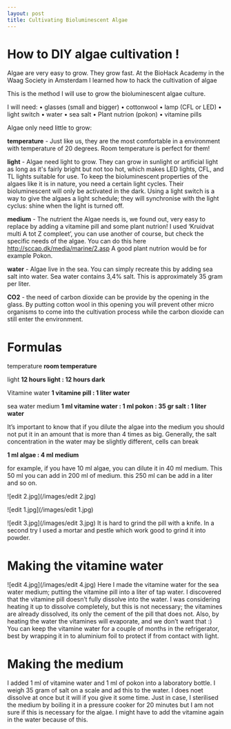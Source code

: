 ```yaml
---
layout: post
title: Cultivating Bioluminescent Algae 
---
```


# How to DIY algae cultivation !

Algae are very easy to grow. They grow fast. At the BioHack Academy in the Waag Society in Amsterdam I learned how to hack the cultivation of algae

This is the method I will use to grow the bioluminescent algae culture.

I will need:
•	glasses (small and bigger)
•	cottonwool
•	lamp (CFL or LED)
•	light switch
•	water
•	sea salt
•	Plant nutrion (pokon)
•	vitamine pills

Algae only need little to grow:

**temperature** - Just like us, they are the most comfortable in a environment with temperature of 20 degrees. Room temperature is perfect for them!

**light** - Algae need light to grow. They can grow in sunlight or artificial light as long as it's fairly bright but not too hot, which makes LED lights, CFL, and TL lights suitable for use. To keep the bioluminescent properties of the algaes like it is in nature, you need a certain light cycles. Their bioluminescent will only be activated in the dark. Using a light switch is a way to give the algaes a light schedule; they will synchronise with the light cyclus: shine when the light is turned off. 

**medium** - The nutrient the Algae needs is, we found out, very easy to replace by adding a vitamine pill and some plant nutrion! I used ‘Kruidvat multi A tot Z compleet’, you can use another of course, but check the specific needs of the algae. You can do this here http://sccap.dk/media/marine/2.asp
A good plant nutrion would be for example Pokon.

**water** - Algae live in the sea. You can simply recreate this by adding sea salt into water. Sea water contains 3,4% salt. This is approximately 35 gram per liter.

**CO2** - the need of carbon dioxide can be provide by the opening in the glass. By putting cotton wool in this opening you will prevent other micro organisms to come into the cultivation process while the carbon dioxide can still enter the environment.

# Formulas

temperature
**room temperature**

light
**12 hours light : 12 hours dark**

Vitamine water
**1 vitamine pill : 1 liter water**

sea water medium
**1 ml vitamine water : 1 ml pokon : 35 gr salt : 1 liter water**



It’s important to know that if you dilute the algae into the medium you should not put it in an amount that is more than 4 times as big. Generally, the salt concentration in the water may be slightly different, cells can break 

**1 ml algae : 4 ml medium**

for example, if you have 10 ml algae, you can dilute it in 40 ml medium. This 50 ml you can add in 200 ml of medium. this 250 ml can be add in a liter and so on.


![edit 2.jpg](/images/edit 2.jpg)

![edit 1.jpg](/images/edit 1.jpg)

![edit 3.jpg](/images/edit 3.jpg)
It is hard to grind the pill with a knife. In a second try I used a mortar and pestle which work good to grind it into powder.

# Making the vitamine water

![edit 4.jpg](/images/edit 4.jpg)
Here I made the vitamine water for the sea water medium; putting the vitamine pill into a liter of tap water. 
I discovered that the vitamine pill doesn’t fully dissolve into the water. I was considering heating it up to dissolve completely, but this is not necessary; the vitamines are already dissolved, its only the cement of the pill that does not. Also, by heating the water the vitamines will evaporate, and we don’t want that :)
You can keep the vitamine water for a couple of months in the refrigerator, best by wrapping it in to aluminium foil to protect if from contact with light. 

# Making the medium

I added 1 ml of vitamine water and 1 ml of pokon into a laboratory bottle. I weigh 35 gram of salt on a scale and ad this to the water. I does noet dissolve at once but it will if you give it some time. 
Just in case, I sterilised the medium by boiling it in a pressure cooker for 20 minutes but I am not sure if this is necessary for the algae. I might have to add the vitamine again in the water because of this.


